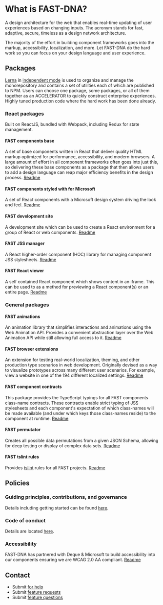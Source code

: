 # What is FAST-DNA?
A design architecture for the web that enables real-time updating of user experiences based on changing inputs. The acronym stands for fast, adaptive, secure, timeless as a design network architecture.

The majority of the effort in building component frameworks goes into the markup, accessibility, localization, and more. Let FAST-DNA do the hard work so you can focus on your design language and user experience.


## Packages
[Lerna](https://github.com/lerna/lerna) in [independent mode](https://github.com/lerna/lerna#independent-mode---independent) is used to organize and manage the monorepository and contains a set of utilities each of which are published to NPM. Users can choose one package, some packages, or all of them together as an ACCELERATOR to quickly construct enterprise experiences. Highly tuned production code where the hard work has been done already.


### React packages
Built on ReactJS, bundled with Webpack, including Redux for state management.

#### FAST components base
A set of base components written in React that deliver quality HTML markup optimized for performance, accessibility, and modern browsers. A large amount of effort in all component frameworks often goes into just this, so delivering these base components as a package that then allows users to add a design language can reap major efficiency benefits in the design process. [Readme](https://github.com/Microsoft/fast-dna/tree/master/packages/fast-components-react-base)

#### FAST components styled with for Microsoft
A set of React components with a Microsoft design system driving the look and feel. [Readme](https://github.com/Microsoft/fast-dna/tree/master/packages/fast-components-react-msft)

#### FAST development site
A development site which can be used to create a React environment for a group of React or web components. [Readme](https://github.com/Microsoft/fast-dna/tree/master/packages/fast-development-site-react)

#### FAST JSS manager
A React higher-order component (HOC) library for managing component JSS stylesheets. [Readme](https://github.com/Microsoft/fast-dna/tree/master/packages/fast-jss-manager-react)

#### FAST React viewer
A self contained React component which shows content in an iframe. This can be used to as a method for previewing a React component(s) or an entire page. [Readme](https://github.com/Microsoft/fast-dna/tree/master/packages/fast-viewer)


### General packages
#### FAST animations
An animation library that simplifies interactions and animations using the Web Animation API. Provides a convenient abstraction layer over the Web Animation API while still allowing full access to it. [Readme](https://github.com/Microsoft/fast-dna/tree/master/packages/fast-animation)

#### FAST browser extensions
An extension for testing real-world localization, theming, and other production type scenarios in web development. Originally devised as a way to visualize prototypes across many different user scenarios. For example, view a website in one of the 194 different localized settings. [Readme](https://github.com/Microsoft/fast-dna/tree/master/packages/fast-browser-extentions)

#### FAST component contracts
This package provides the TypeScript typings for all FAST components class-name contracts. These contracts enable strict typing of JSS stylesheets and each component's expectation of which class-names will be made available (and under which keys those class-names reside) to the component at runtime. [Readme](https://github.com/Microsoft/fast-dna/tree/master/packages/fast-components-class-name-contracts)

#### FAST permutator
Creates all possible data permutations from a given JSON Schema, allowing for deep testing or display of complex data sets. [Readme](https://github.com/Microsoft/fast-dna/tree/master/packages/fast-permutator)

#### FAST tslint rules
Provides [tslint](https://github.com/palantir/tslint) rules for all FAST projects. [Readme](https://github.com/Microsoft/fast-dna/tree/master/packages/fast-tslint-rules)


## Policies
### Guiding principles, contributions, and governance
Details including getting started can be found [here](https://github.com/Microsoft/fast-dna/blob/master/CONTRIBUTING.md).

### Code of conduct
Details are located [here](https://github.com/Microsoft/fast-dna/blob/master/CODE_OF_CONDUCT.md).

### Accessibility
FAST-DNA has partnered with Deque & Microsoft to build accessibility into our components ensuring we are WCAG 2.0 AA compliant. [Readme](https://github.com/Microsoft/fast-dna/wiki/Accessibility)

## Contact
* Submit [for help](https://stackoverflow.com/questions/tagged/fast-dna) 
* Submit [feature requests](https://github.com/Microsoft/fast-dna/issues/new?labels=feature%20:%20request)
* Submit [feature questions](https://github.com/Microsoft/fast-dna/issues/new?labels=feature%20:%20question)